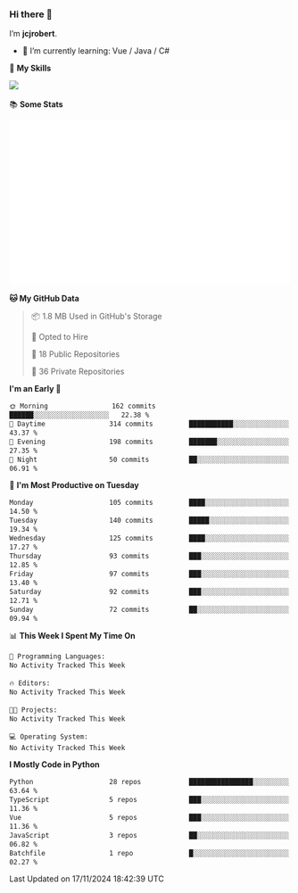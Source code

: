 ### Hi there 👋

I’m **jcjrobert**.

- 🌱 I’m currently learning: Vue / Java / C#

🌟 **My Skills**

![](https://img.shields.io/badge/-Python-3e74a2?style=flat-square&logo=Python&logoColor=fff)

📚 **Some Stats**

![](https://github.com/jcjrobert/github-stats/blob/master/generated/overview.svg)

<!--START_SECTION:waka-->
**🐱 My GitHub Data** 

> 📦 1.8 MB Used in GitHub's Storage 
 > 
> 💼 Opted to Hire
 > 
> 📜 18 Public Repositories 
 > 
> 🔑 36 Private Repositories 
 > 
**I'm an Early 🐤** 

```text
🌞 Morning                162 commits         ██████░░░░░░░░░░░░░░░░░░░   22.38 % 
🌆 Daytime                314 commits         ███████████░░░░░░░░░░░░░░   43.37 % 
🌃 Evening                198 commits         ███████░░░░░░░░░░░░░░░░░░   27.35 % 
🌙 Night                  50 commits          ██░░░░░░░░░░░░░░░░░░░░░░░   06.91 % 
```
📅 **I'm Most Productive on Tuesday** 

```text
Monday                   105 commits         ████░░░░░░░░░░░░░░░░░░░░░   14.50 % 
Tuesday                  140 commits         █████░░░░░░░░░░░░░░░░░░░░   19.34 % 
Wednesday                125 commits         ████░░░░░░░░░░░░░░░░░░░░░   17.27 % 
Thursday                 93 commits          ███░░░░░░░░░░░░░░░░░░░░░░   12.85 % 
Friday                   97 commits          ███░░░░░░░░░░░░░░░░░░░░░░   13.40 % 
Saturday                 92 commits          ███░░░░░░░░░░░░░░░░░░░░░░   12.71 % 
Sunday                   72 commits          ██░░░░░░░░░░░░░░░░░░░░░░░   09.94 % 
```


📊 **This Week I Spent My Time On** 

```text
💬 Programming Languages: 
No Activity Tracked This Week

🔥 Editors: 
No Activity Tracked This Week

🐱‍💻 Projects: 
No Activity Tracked This Week

💻 Operating System: 
No Activity Tracked This Week
```

**I Mostly Code in Python** 

```text
Python                   28 repos            ████████████████░░░░░░░░░   63.64 % 
TypeScript               5 repos             ███░░░░░░░░░░░░░░░░░░░░░░   11.36 % 
Vue                      5 repos             ███░░░░░░░░░░░░░░░░░░░░░░   11.36 % 
JavaScript               3 repos             ██░░░░░░░░░░░░░░░░░░░░░░░   06.82 % 
Batchfile                1 repo              █░░░░░░░░░░░░░░░░░░░░░░░░   02.27 % 
```




 Last Updated on 17/11/2024 18:42:39 UTC
<!--END_SECTION:waka-->
